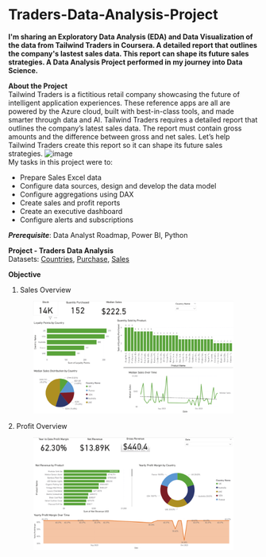# Traders-Data-Analysis-Project
**I'm sharing an Exploratory Data Analysis (EDA) and Data Visualization of the data from Tailwind Traders in Coursera. A detailed report that outlines the company's lastest sales data. This report can shape its future sales strategies. A Data Analysis Project performed in my journey into Data Science.**

**About the Project**  
Tailwind Traders is a fictitious retail company showcasing the future of intelligent application experiences. These reference apps are all are powered by the Azure cloud, built with best-in-class tools, and made smarter through data and AI.
Tailwind Traders requires a detailed report that outlines the company’s latest sales data. The report must contain gross amounts and the difference between gross and net sales. Let’s help Tailwind Traders create this report so it can shape its future sales strategies.
<img width="512" height="240" alt="image" src="https://github.com/user-attachments/assets/bc3deb64-6f69-4890-a143-9fcfa0967356" />  
My tasks in this project were to:
- Prepare Sales Excel data
- Configure data sources, design and develop the data model
- Configure aggregations using DAX
- Create sales and profit reports
- Create an executive dashboard
- Configure alerts and subscriptions

***Prerequisite***: Data Analyst Roadmap, Power BI, Python  

**Project - Traders Data Analysis**  
Datasets: [Countries]('Dataset\Countries.xlsx'), [Purchase]('Dataset\Purchases.xlsx'), [Sales]('Dataset\Tailwind-Traders-Sales.xlsx')  

**Objective**

1. Sales Overview       
<p align="center"><img src="https://github.com/junnyid/Traders-Data-Analysis-Project/blob/main/Images%20of%20Project/sales-overview.png" alt="Sales Overview " width="80%" height="80%"/></p>
2. Profit Overview  
<p align="center"><img src="https://github.com/junnyid/Traders-Data-Analysis-Project/blob/main/Images%20of%20Project/profit-overview.png" alt="Profit Overview " width="80%" height="80%"/></p>

